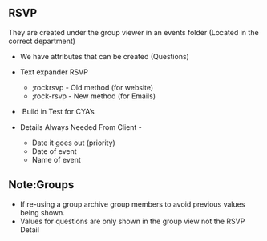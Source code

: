 ## RSVP

They are created under the group viewer in an events folder (Located in the correct department)

- We have attributes that can be created (Questions)

- Text expander RSVP
    - ;rockrsvp - Old method (for website)
    - ;rock-rsvp - New method (for Emails)

-  Build in Test for CYA’s

- Details Always Needed From Client - 
    - Date it goes out (priority)
    - Date of event
    - Name of event

## **Note:Groups**    
- If re-using a group archive group members to avoid previous values being shown. 
- Values for questions are only shown in the group view not the RSVP Detail


